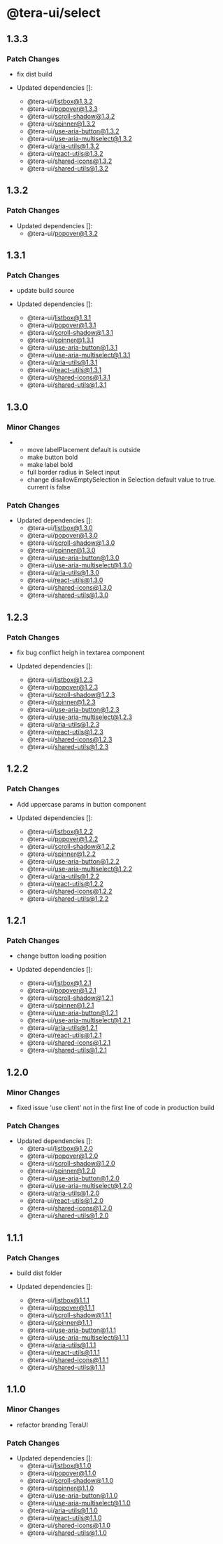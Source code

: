 # @tera-ui/select

## 1.3.3

### Patch Changes

- fix dist build

- Updated dependencies []:
  - @tera-ui/listbox@1.3.2
  - @tera-ui/popover@1.3.3
  - @tera-ui/scroll-shadow@1.3.2
  - @tera-ui/spinner@1.3.2
  - @tera-ui/use-aria-button@1.3.2
  - @tera-ui/use-aria-multiselect@1.3.2
  - @tera-ui/aria-utils@1.3.2
  - @tera-ui/react-utils@1.3.2
  - @tera-ui/shared-icons@1.3.2
  - @tera-ui/shared-utils@1.3.2

## 1.3.2

### Patch Changes

- Updated dependencies []:
  - @tera-ui/popover@1.3.2

## 1.3.1

### Patch Changes

- update build source

- Updated dependencies []:
  - @tera-ui/listbox@1.3.1
  - @tera-ui/popover@1.3.1
  - @tera-ui/scroll-shadow@1.3.1
  - @tera-ui/spinner@1.3.1
  - @tera-ui/use-aria-button@1.3.1
  - @tera-ui/use-aria-multiselect@1.3.1
  - @tera-ui/aria-utils@1.3.1
  - @tera-ui/react-utils@1.3.1
  - @tera-ui/shared-icons@1.3.1
  - @tera-ui/shared-utils@1.3.1

## 1.3.0

### Minor Changes

- - move labelPlacement default is outside
  - make button bold
  - make label bold
  - full border radius in Select input
  - change disallowEmptySelection in Selection default value to true. current is false

### Patch Changes

- Updated dependencies []:
  - @tera-ui/listbox@1.3.0
  - @tera-ui/popover@1.3.0
  - @tera-ui/scroll-shadow@1.3.0
  - @tera-ui/spinner@1.3.0
  - @tera-ui/use-aria-button@1.3.0
  - @tera-ui/use-aria-multiselect@1.3.0
  - @tera-ui/aria-utils@1.3.0
  - @tera-ui/react-utils@1.3.0
  - @tera-ui/shared-icons@1.3.0
  - @tera-ui/shared-utils@1.3.0

## 1.2.3

### Patch Changes

- fix bug conflict heigh in textarea component

- Updated dependencies []:
  - @tera-ui/listbox@1.2.3
  - @tera-ui/popover@1.2.3
  - @tera-ui/scroll-shadow@1.2.3
  - @tera-ui/spinner@1.2.3
  - @tera-ui/use-aria-button@1.2.3
  - @tera-ui/use-aria-multiselect@1.2.3
  - @tera-ui/aria-utils@1.2.3
  - @tera-ui/react-utils@1.2.3
  - @tera-ui/shared-icons@1.2.3
  - @tera-ui/shared-utils@1.2.3

## 1.2.2

### Patch Changes

- Add uppercase params in button component

- Updated dependencies []:
  - @tera-ui/listbox@1.2.2
  - @tera-ui/popover@1.2.2
  - @tera-ui/scroll-shadow@1.2.2
  - @tera-ui/spinner@1.2.2
  - @tera-ui/use-aria-button@1.2.2
  - @tera-ui/use-aria-multiselect@1.2.2
  - @tera-ui/aria-utils@1.2.2
  - @tera-ui/react-utils@1.2.2
  - @tera-ui/shared-icons@1.2.2
  - @tera-ui/shared-utils@1.2.2

## 1.2.1

### Patch Changes

- change button loading position

- Updated dependencies []:
  - @tera-ui/listbox@1.2.1
  - @tera-ui/popover@1.2.1
  - @tera-ui/scroll-shadow@1.2.1
  - @tera-ui/spinner@1.2.1
  - @tera-ui/use-aria-button@1.2.1
  - @tera-ui/use-aria-multiselect@1.2.1
  - @tera-ui/aria-utils@1.2.1
  - @tera-ui/react-utils@1.2.1
  - @tera-ui/shared-icons@1.2.1
  - @tera-ui/shared-utils@1.2.1

## 1.2.0

### Minor Changes

- fixed issue 'use client' not in the first line of code in production build

### Patch Changes

- Updated dependencies []:
  - @tera-ui/listbox@1.2.0
  - @tera-ui/popover@1.2.0
  - @tera-ui/scroll-shadow@1.2.0
  - @tera-ui/spinner@1.2.0
  - @tera-ui/use-aria-button@1.2.0
  - @tera-ui/use-aria-multiselect@1.2.0
  - @tera-ui/aria-utils@1.2.0
  - @tera-ui/react-utils@1.2.0
  - @tera-ui/shared-icons@1.2.0
  - @tera-ui/shared-utils@1.2.0

## 1.1.1

### Patch Changes

- build dist folder

- Updated dependencies []:
  - @tera-ui/listbox@1.1.1
  - @tera-ui/popover@1.1.1
  - @tera-ui/scroll-shadow@1.1.1
  - @tera-ui/spinner@1.1.1
  - @tera-ui/use-aria-button@1.1.1
  - @tera-ui/use-aria-multiselect@1.1.1
  - @tera-ui/aria-utils@1.1.1
  - @tera-ui/react-utils@1.1.1
  - @tera-ui/shared-icons@1.1.1
  - @tera-ui/shared-utils@1.1.1

## 1.1.0

### Minor Changes

- refactor branding TeraUI

### Patch Changes

- Updated dependencies []:
  - @tera-ui/listbox@1.1.0
  - @tera-ui/popover@1.1.0
  - @tera-ui/scroll-shadow@1.1.0
  - @tera-ui/spinner@1.1.0
  - @tera-ui/use-aria-button@1.1.0
  - @tera-ui/use-aria-multiselect@1.1.0
  - @tera-ui/aria-utils@1.1.0
  - @tera-ui/react-utils@1.1.0
  - @tera-ui/shared-icons@1.1.0
  - @tera-ui/shared-utils@1.1.0
